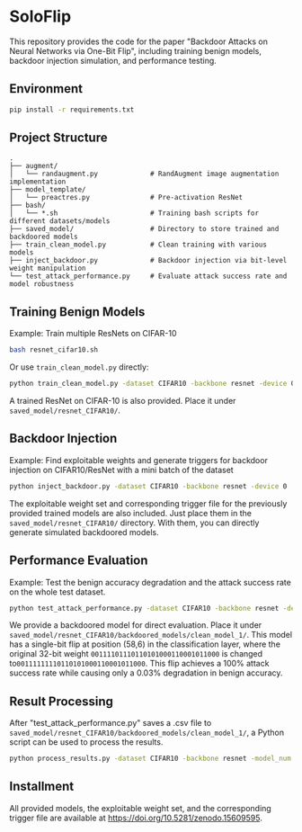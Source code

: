 # SoloFlip

This repository provides the code for the paper "Backdoor Attacks on Neural Networks via One-Bit Flip", including training benign models, backdoor injection simulation, and performance testing.

## Environment

```bash
pip install -r requirements.txt
```

## Project Structure

```
.
├── augment/
│   └── randaugment.py             # RandAugment image augmentation implementation
├── model_template/
│   └── preactres.py               # Pre-activation ResNet
├── bash/
│   └── *.sh                       # Training bash scripts for different datasets/models
├── saved_model/                   # Directory to store trained and backdoored models
├── train_clean_model.py           # Clean training with various models
├── inject_backdoor.py             # Backdoor injection via bit-level weight manipulation
└── test_attack_performance.py     # Evaluate attack success rate and model robustness
```

##  Training Benign Models

Example: Train multiple ResNets on CIFAR-10

```bash
bash resnet_cifar10.sh
```

Or use `train_clean_model.py` directly:

```bash
python train_clean_model.py -dataset CIFAR10 -backbone resnet -device 0 -batch_size 512 -epochs 200 -lr 0.1 -weight_decay 1e-3 -model_num 1 -optimizer SGD
```

A trained ResNet on CIFAR-10 is also provided. Place it under `saved_model/resnet_CIFAR10/`.

## Backdoor Injection

Example: Find exploitable weights and generate triggers for backdoor injection on CIFAR10/ResNet with a mini batch of the dataset

```bash
python inject_backdoor.py -dataset CIFAR10 -backbone resnet -device 0
```

The exploitable weight set and corresponding trigger file for the previously provided trained models are also included. Just place them in the `saved_model/resnet_CIFAR10/` directory. With them, you can directly generate simulated backdoored models.

## Performance Evaluation

Example: Test the benign accuracy degradation and the attack success rate on the whole test dataset.

```bash
python test_attack_performance.py -dataset CIFAR10 -backbone resnet -device 0
```

We provide a backdoored model for direct evaluation. Place it under `saved_model/resnet_CIFAR10/backdoored_models/clean_model_1/`. This model has a single-bit flip at position (58,6) in the classification layer, where the original 32-bit weight `00111101110110101000110001011000` is changed to`00111111110110101000110001011000`. This flip achieves a 100% attack success rate while causing only a 0.03% degradation in benign accuracy.

## Result Processing

After "test_attack_performance.py" saves a .csv file to `saved_model/resnet_CIFAR10/backdoored_models/clean_model_1/`, a Python script can be used to process the results.
```bash
python process_results.py -dataset CIFAR10 -backbone resnet -model_num 1
```

## Installment
All provided models, the exploitable weight set, and the corresponding trigger file are available at https://doi.org/10.5281/zenodo.15609595.
